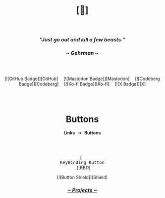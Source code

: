 # <p align="center">[🔻]</p>

<br>

### <p align="center"><i>"Just go out and kill a few beasts."</i></p>
### <p align="center"><i>~ Gehrman ~</i></p>

<br>

<br>

<div align="center">

  [![GitHub Badge]][GitHub]   
  [![Mastodon Badge]][Mastodon]   
  [![Codeberg Badge]][Codeberg]   
  [![Ko-fi Badge]][Ko-fi]   
  [![X Badge]][X]

  <br>
  <br>
    
  # Buttons
         
  **Links  ➞  Buttons**

  <br>
  <br>

  [<kbd> <br> KeyBinding Button <br> </kbd>][KBD]

  [![Button Shield]][Shield]

</div>




### <p align="center"><a href="https://short-offer-f87.notion.site/7d5b3228b96b4dae84471e2d02b77f33?pvs=4"><i>~ Projects ~</i></a></p>
